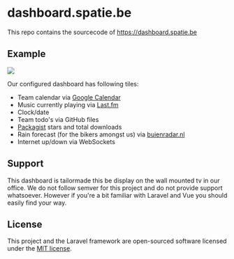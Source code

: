 # dashboard.spatie.be

This repo contains the sourcecode of https://dashboard.spatie.be

## Example

<img style="max-width:100%; height: auto" src="http://spatie.github.io/dashboard.spatie.be/images/screenshot.png">

Our configured dashboard has following tiles:

- Team calendar via [Google Calendar](https://google.com/calendar)
- Music currently playing via [Last.fm](https://last.fm)
- Clock/date
- Team todo's via GitHub files
- [Packagist](https://packagist.org/) stars and total downloads
- Rain forecast (for the bikers amongst us) via [buienradar.nl](http://buienradar.nl)
- Internet up/down via WebSockets

## Support
This dashboard is tailormade this be display on the wall mounted tv in our office. We do not follow semver for this project and do not provide support whatsoever. However if you're a bit familiar with Laravel and Vue you should easily find your way.


## License

This project and the Laravel framework are open-sourced software licensed under the [MIT license](http://opensource.org/licenses/MIT).
